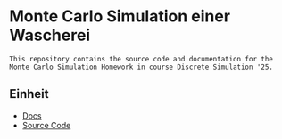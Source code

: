 # Monte Carlo Simulation einer Wascherei

    This repository contains the source code and documentation for the
    Monte Carlo Simulation Homework in course Discrete Simulation '25.
## Einheit
- [Docs](/docs/Beleg1-MC-Wascherei-IvanRusev.md)
- [Source Code](/src/index.js)